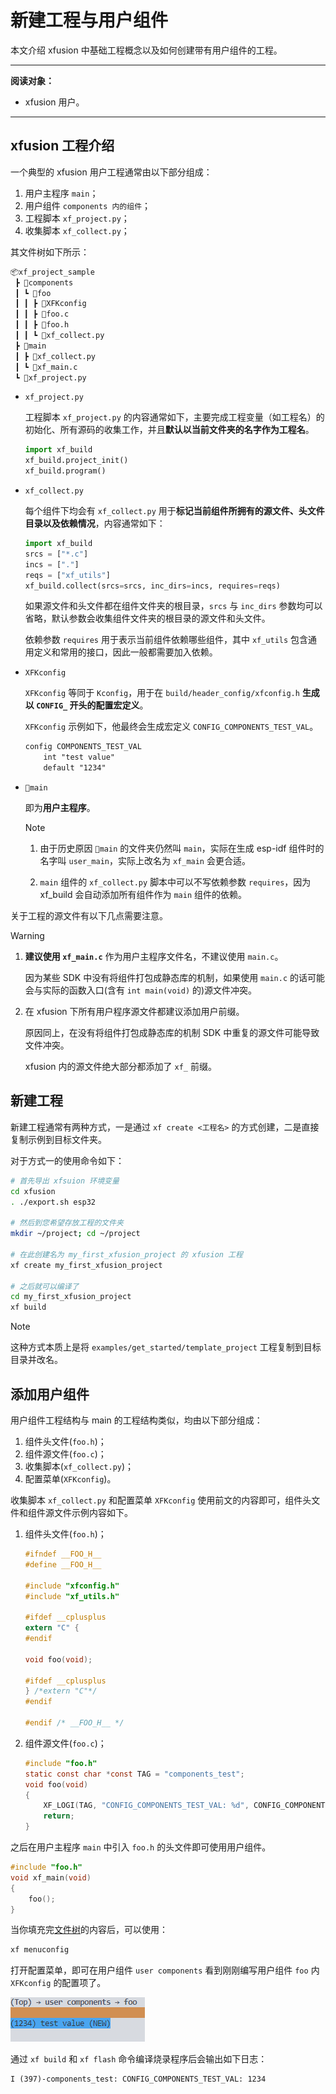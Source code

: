# 新建工程与用户组件

本文介绍 xfusion 中基础工程概念以及如何创建带有用户组件的工程。

---

**阅读对象：**

- xfusion 用户。

---

## xfusion 工程介绍

一个典型的 xfusion 用户工程通常由以下部分组成：

1.  用户主程序 `main`；
1.  用户组件 `components 内的组件`；
1.  工程脚本 `xf_project.py`；
1.  收集脚本 `xf_collect.py`；

其<span id="file_tree">文件树</span>如下所示：

```txt
📦xf_project_sample
 ┣ 📂components
 ┃ ┗ 📂foo
 ┃ ┃ ┣ 📜XFKconfig
 ┃ ┃ ┣ 📜foo.c
 ┃ ┃ ┣ 📜foo.h
 ┃ ┃ ┗ 📜xf_collect.py
 ┣ 📂main
 ┃ ┣ 📜xf_collect.py
 ┃ ┗ 📜xf_main.c
 ┗ 📜xf_project.py
```

- `xf_project.py`

  工程脚本 `xf_project.py` 的内容通常如下，主要完成工程变量（如工程名）的初始化、所有源码的收集工作，并且**默认以当前文件夹的名字作为工程名**。

  ```python
  import xf_build
  xf_build.project_init()
  xf_build.program()
  ```

- `xf_collect.py`

  每个组件下均会有 `xf_collect.py` 用于**标记当前组件所拥有的源文件、头文件目录以及依赖情况**，内容通常如下：

  ```python
  import xf_build
  srcs = ["*.c"]
  incs = ["."]
  reqs = ["xf_utils"]
  xf_build.collect(srcs=srcs, inc_dirs=incs, requires=reqs)
  ```

  如果源文件和头文件都在组件文件夹的根目录，`srcs` 与 `inc_dirs` 参数均可以省略，默认参数会收集组件文件夹的根目录的源文件和头文件。

  依赖参数 `requires` 用于表示当前组件依赖哪些组件，其中 `xf_utils` 包含通用定义和常用的接口，因此一般都需要加入依赖。

- `XFKconfig`

  `XFKconfig` 等同于 `Kconfig`，用于在 `build/header_config/xfconfig.h` **生成以 `CONFIG_` 开头的配置宏定义**。

  `XFKconfig` 示例如下，他最终会生成宏定义 `CONFIG_COMPONENTS_TEST_VAL`。

  ```txt
  config COMPONENTS_TEST_VAL
      int "test value"
      default "1234"
  ```

- `📂main`

  即为**用户主程序**。

  > [!NOTE]
  >
  > 1. 由于历史原因 `📂main` 的文件夹仍然叫 `main`，实际在生成 esp-idf 组件时的名字叫 `user_main`，实际上改名为 `xf_main` 会更合适。
  >
  > 1. `main` 组件的 `xf_collect.py` 脚本中可以不写依赖参数 `requires`，因为 xf_build 会自动添加所有组件作为 `main` 组件的依赖。

关于工程的源文件有以下几点需要注意。

> [!WARNING]
>
> 1. **建议使用 `xf_main.c`** 作为用户主程序文件名，不建议使用 `main.c`。
>
>    因为某些 SDK 中没有将组件打包成静态库的机制，如果使用 `main.c` 的话可能会与实际的函数入口(含有 `int main(void)` 的)源文件冲突。
>
> 1. 在 xfusion 下所有用户程序源文件都建议添加用户前缀。
>
>    原因同上，在没有将组件打包成静态库的机制 SDK 中重复的源文件可能导致文件冲突。
>
>    xfusion 内的源文件绝大部分都添加了 `xf_` 前缀。

## 新建工程

新建工程通常有两种方式，一是通过 `xf create <工程名>` 的方式创建，二是直接复制示例到目标文件夹。

对于方式一的使用命令如下：

```bash
# 首先导出 xfsuion 环境变量
cd xfusion
. ./export.sh esp32

# 然后到您希望存放工程的文件夹
mkdir ~/project; cd ~/project

# 在此创建名为 my_first_xfusion_project 的 xfusion 工程
xf create my_first_xfusion_project

# 之后就可以编译了
cd my_first_xfusion_project
xf build
```

> [!NOTE]
> 这种方式本质上是将 `examples/get_started/template_project` 工程复制到目标目录并改名。

## 添加用户组件

用户组件工程结构与 main 的工程结构类似，均由以下部分组成：

1.  组件头文件(`foo.h`)；
1.  组件源文件(`foo.c`)；
1.  收集脚本(`xf_collect.py`)；
1.  配置菜单(`XFKconfig`)。

收集脚本 `xf_collect.py` 和配置菜单 `XFKconfig` 使用前文的内容即可，组件头文件和组件源文件示例内容如下。

1.  组件头文件(`foo.h`)；

    ```c
    #ifndef __FOO_H__
    #define __FOO_H__

    #include "xfconfig.h"
    #include "xf_utils.h"

    #ifdef __cplusplus
    extern "C" {
    #endif

    void foo(void);

    #ifdef __cplusplus
    } /*extern "C"*/
    #endif

    #endif /* __FOO_H__ */
    ```

1.  组件源文件(`foo.c`)；

    ```c
    #include "foo.h"
    static const char *const TAG = "components_test";
    void foo(void)
    {
        XF_LOGI(TAG, "CONFIG_COMPONENTS_TEST_VAL: %d", CONFIG_COMPONENTS_TEST_VAL);
        return;
    }
    ```

之后在用户主程序 `main` 中引入 `foo.h` 的头文件即可使用用户组件。

```c
#include "foo.h"
void xf_main(void)
{
    foo();
}
```

当你填充完[文件树](#file_tree)的内容后，可以使用：

```bash
xf menuconfig
```

打开配置菜单，即可在用户组件 `user components` 看到刚刚编写用户组件 `foo` 内 `XFKconfig` 的配置项了。

![image](/image/new_project_and_user_component-menu_user_foo.png)

通过 `xf build` 和 `xf flash` 命令编译烧录程序后会输出如下日志：

```
I (397)-components_test: CONFIG_COMPONENTS_TEST_VAL: 1234
```
